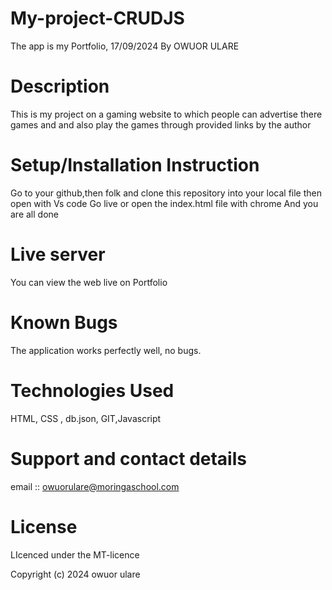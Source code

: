 # My-project-CRUDJS

The app is my Portfolio, 17/09/2024
By OWUOR ULARE

# Description

This is my project on a gaming website to which people can advertise there games and and also play the games through provided links by the author

# Setup/Installation Instruction

Go to your github,then folk and clone this repository into your local file then open with Vs code
Go live or open the index.html file with chrome
And you are all done

# Live server

You can view the web live on Portfolio

# Known Bugs

The application works perfectly well, no bugs.

# Technologies Used

HTML, CSS , db.json, GIT,Javascript

# Support and contact details

email :: owuorulare@moringaschool.com

# License

LIcenced under the MT-licence

Copyright (c) 2024 owuor ulare